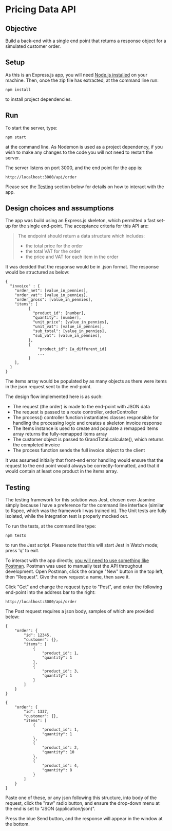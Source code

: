 # Pricing Data API

## Objective

Build a back-end with a single end point that returns a response object for a simulated customer order.

## Setup

As this is an Express.js app, you will need [Node.js installed](https://nodejs.org/en/download/) on your machine. Then, once the zip file has extracted, at the command line run:

`npm install`

to install project dependencies.

## Run

To start the server, type:

`npm start`

at the command line. As Nodemon is used as a project dependency, if you wish to make any changes to the code you will not need to restart the server.

The server listens on port 3000, and the end point for the app is:

`http://localhost:3000/api/order`

Please see the [Testing](#testing) section below for details on how to interact with the app.

## Design choices and assumptions

The app was build using an Express.js skeleton, which permitted a fast set-up for the single end-point. The acceptance criteria for this API are:

> The endpoint should return a data structure which includes:
>
> - the total price for the order
> - the total VAT for the order
> - the price and VAT for each item in the order

It was decided that the response would be in .json format. The response would be structured as below:

```
{
  "invoice" : {
    "order_net": [value_in_pennies],
    "order_vat": [value_in_pennies],
    "order_gross": [value_in_pennies],
    "items": [
          {
            "product_id": [number],
            "quantity": [number],
            "unit_price": [value_in_pennies],
            "unit_vat": [value_in_pennies],
            "sub_total": [value_in_pennies],
            "sub_vat": [value_in_pennies],
          },
          {
	          "product_id": [a_different_id]
	          ...
          }
    ],
  }
}
```

The items array would be populated by as many objects as there were items in the json request sent to the end-point.

The design flow implemented here is as such:

- The request (the order) is made to the end-point with JSON data
- The request is passed to a route controller, orderController
- The process() controller function instantiates classes responsible for handling the processing logic and creates a skeleton invoice response
- The Items instance is used to create and populate a remapped items array returns the fully-remapped items array
- The customer object is passed to GrandTotal.calculate(), which returns the completed invoice
- The process function sends the full invoice object to the client

It was assumed initially that front-end error handling would ensure that the request to the end point would always be correctly-formatted, and that it would contain at least one product in the items array.

## Testing

The testing framework for this solution was Jest, chosen over Jasmine simply because I have a preference for the command line interface (similar to Rspec, which was the framework I was trained in). The Unit tests are fully isolated, while the Integration test is properly mocked out.

To run the tests, at the command line type:

`npm tests`

to run the Jest script. Please note that this will start Jest in Watch mode; press 'q' to exit.

To interact with the app directly, [you will need to use something like Postman](https://www.getpostman.com/downloads/). Postman was used to manually test the API throughout development. Open Postman, click the orange "New" button in the top left, then "Request". Give the new request a name, then save it.

Click "Get" and change the request type to "Post", and enter the following end-point into the address bar to the right:

`http://localhost:3000/api/order`

The Post request requires a json body, samples of which are provided below:

```
{
    "order": {
        "id": 12345,
        "customer": {},
        "items": [
            {
                "product_id": 1,
                "quantity": 1
            },
            {
                "product_id": 3,
                "quantity": 1
            }
        ]
    }
}
```

```
{
    "order": {
        "id": 1337,
        "customer": {},
        "items": [
            {
                "product_id": 1,
                "quantity": 1
            },
            {
                "product_id": 2,
                "quantity": 10
            },
            {
                "product_id": 4,
                "quantity": 8
            }
        ]
    }
}
```

Paste one of these, or any json following this structure, into body of the request, click the "raw" radio button, and ensure the drop-down menu at the end is set to "JSON (application/json)".

Press the blue Send button, and the response will appear in the window at the bottom.

